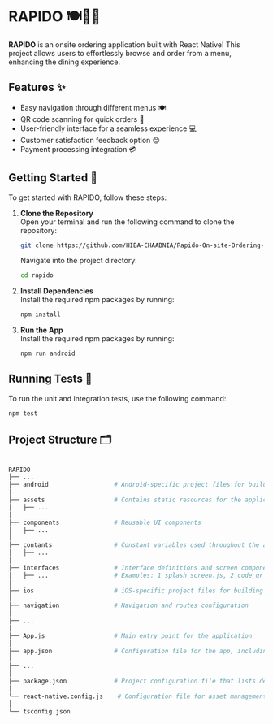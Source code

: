 # RAPIDO 🍽️🍔🍣

**RAPIDO** is an onsite ordering application built with React Native! This project allows users to effortlessly browse and order from a menu, enhancing the dining experience.

## Features ✨
- Easy navigation through different menus 🍽️
- QR code scanning for quick orders 📱
- User-friendly interface for a seamless experience 💻
- Customer satisfaction feedback option 😊
- Payment processing integration 💳

## Getting Started 🚀

To get started with RAPIDO, follow these steps:

1. **Clone the Repository**  
   Open your terminal and run the following command to clone the repository:
   ```bash
   git clone https://github.com/HIBA-CHAABNIA/Rapido-On-site-Ordering-Mobile-Application.git
   ```
   Navigate into the project directory:
   ```bash
   cd rapido
   ```

2. **Install Dependencies**  
   Install the required npm packages by running:
   ```bash
   npm install
   ```

3. **Run the App**  
   Install the required npm packages by running:
   ```bash
   npm run android
   ```
## Running Tests 🧪

To run the unit and integration tests, use the following command:
   ```bash
   npm test
   ```

## Project Structure 🗂️

```bash

RAPIDO
├── ...
├── android                  # Android-specific project files for building the app
│
├── assets                   # Contains static resources for the application (icons,images,lottie,polices)
│   ├── ...                  
│
├── components               # Reusable UI components
│   ├── ...                  
│
├── contants                 # Constant variables used throughout the app (couleurs,data,icons,images,polices)
│   ├── ...          
│
├── interfaces               # Interface definitions and screen components
│   ├── ...                  # Examples: 1_splash_screen.js, 2_code_qr_code_pin.js, 3_qr_scanner.js,...
│
├── ios                      # iOS-specific project files for building the app
│
├── navigation               # Navigation and routes configuration
│  
├── ...                   
│
├── App.js                   # Main entry point for the application
│
├── app.json                 # Configuration file for the app, including settings and metadata
│  
├── ...                   
│
├── package.json             # Project configuration file that lists dependencies and scripts
│
└── react-native.config.js    # Configuration file for asset management
│
└── tsconfig.json     
```
